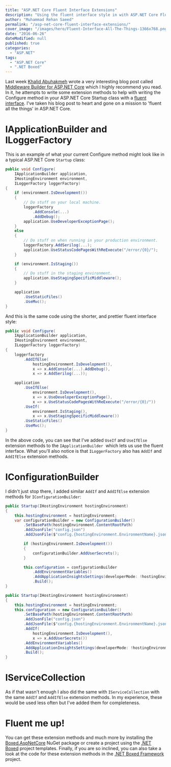 ```yaml
---
title: "ASP.NET Core Fluent Interface Extensions"
description: "Using the fluent interface style in with ASP.NET Core Fluent Interface Extension methods. Building on top of the work done by Khalid Abuhakmeh."
author: "Muhammad Rehan Saeed"
permalink: "/asp-net-core-fluent-interface-extensions/"
cover_image: "/images/hero/Fluent-Interface-All-The-Things-1366x768.png"
date: "2016-06-26"
dateModified: null
published: true
categories:
  - "ASP.NET"
tags:
  - "ASP.NET Core"
  - ".NET Boxed"
---
```


Last week [Khalid Abuhakmeh](http://khalidabuhakmeh.com) wrote a very interesting blog post called [Middleware Builder for ASP.NET Core](http://www.khalidabuhakmeh.com/middlewarebuilder-for-asp-net-core-1-0-rc2#disqus_thread) which I highly recommend you read. In it, he attempts to write some extension methods to help with writing the Configure method in your ASP.NET Core Startup class with a [fluent interface](https://en.wikipedia.org/wiki/Fluent_interface). I've taken his blog post to heart and gone on a mission to 'fluent all the things' in ASP.NET Core.

# IApplicationBuilder and ILoggerFactory

This is an example of what your current Configure method might look like in a typical ASP.NET Core `Startup` class:

```cs
public void Configure(
    IApplicationBuilder application, 
    IHostingEnvironment environment, 
    ILoggerFactory loggerFactory)
{
    if (environment.IsDevelopment())
    {
        // Do stuff on your local machine.
        loggerFactory
            .AddConsole(...)
            .AddDebug();
        application.UseDeveloperExceptionPage();
    }
    else
    {
        // Do stuff on when running in your production environment.
        loggerFactory.AddSerilog(...);
        application.UseStatusCodePagesWithReExecute("/error/{0}/");
    }

    if (environment.IsStaging())
    {
        // Do stuff in the staging environment.
        application.UseStagingSpecificMiddleware(); 
    }

    application
        .UseStaticFiles()
        .UseMvc();
}
```

And this is the same code using the shorter, and prettier fluent interface style:

```cs
public void Configure(
    IApplicationBuilder application, 
    IHostingEnvironment environment, 
    ILoggerFactory loggerFactory)
{
    loggerfactory
        .AddIfElse(
            hostingEnvironment.IsDevelopment(),
            x => x.AddConsole(...).AddDebug(),
            x => x.AddSerilog(...));

    application
        .UseIfElse(
            environment.IsDevelopment(),
            x => x.UseDeveloperExceptionPage(),
            x => x.UseStatusCodePagesWithReExecute("/error/{0}/"))
        .UseIf(
            environment.IsStaging(),
            x => x.UseStagingSpecificMiddleware())
        .UseStaticFiles()
        .UseMvc();
}
```

In the above code, you can see that I've added `UseIf` and `UseIfElse` extension methods to the `IApplicationBuilder`  which lets us use the fluent interface. What you'll also notice is that `ILoggerFactory` also has `AddIf` and `AddIfElse` extension methods.

# IConfigurationBuilder

I didn't just stop there, I added similar `AddIf` and `AddIfElse` extension methods for `IConfigurationBuilder`:

```cs
public Startup(IHostingEnvironment hostingEnvironment)
{
    this.hostingEnvironment = hostingEnvironment;
    var configurationBuilder = new ConfigurationBuilder()
        .SetBasePath(hostingEnvironment.ContentRootPath)
        .AddJsonFile("config.json")
        .AddJsonFile($"config.{hostingEnvironment.EnvironmentName}.json", optional: true);

        if (hostingEnvironment.IsDevelopment())
        {
            configurationBuilder.AddUserSecrets();
        }

        this.configuration = configurationBuilder
            .AddEnvironmentVariables()
            .AddApplicationInsightsSettings(developerMode: !hostingEnvironment.IsProduction())
            .Build();
}

public Startup(IHostingEnvironment hostingEnvironment)
{
    this.hostingEnvironment = hostingEnvironment;
    this.configuration = new ConfigurationBuilder()
        .SetBasePath(hostingEnvironment.ContentRootPath)
        .AddJsonFile("config.json")
        .AddJsonFile($"config.{hostingEnvironment.EnvironmentName}.json", optional: true)
        .AddIf(
            hostingEnvironment.IsDevelopment(),
            x => x.AddUserSecrets())
        .AddEnvironmentVariables()
        .AddApplicationInsightsSettings(developerMode: !hostingEnvironment.IsProduction())
        .Build();
}
```

# IServiceCollection

As if that wasn't enough I also did the same with `IServiceCollection` with the same `AddIf` and `AddIfElse` extension methods. In my experience, these would be used less often but I've added them for completeness.

# Fluent me up!

You can get these extension methods and much more by installing the [Boxed.AspNetCore](https://www.nuget.org/packages/Boxed.AspNetCore) NuGet package or create a project using the [.NET Boxed](https://github.com/Dotnet-Boxed/Templates) project templates. Finally, if you are so inclined, you can also take a look at the code for these extension methods in the [.NET Boxed Framework](https://github.com/Dotnet-Boxed/Framework) project.
